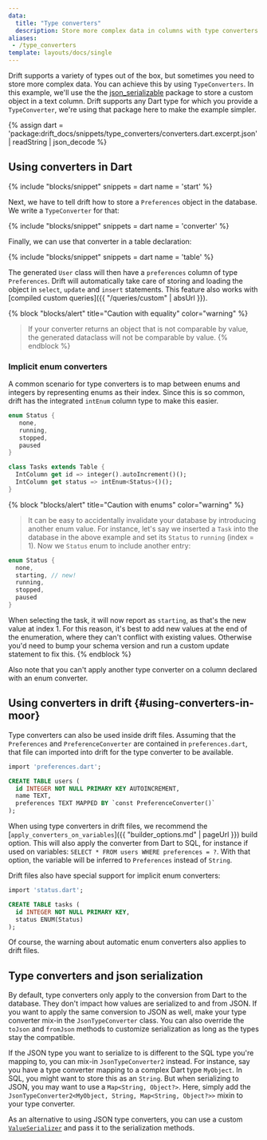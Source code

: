 ```yaml
---
data:
  title: "Type converters"
  description: Store more complex data in columns with type converters
aliases:
 - /type_converters
template: layouts/docs/single
---
```


Drift supports a variety of types out of the box, but sometimes you need to store more complex data.
You can achieve this by using `TypeConverters`. In this example, we'll use the the
[json_serializable](https://pub.dev/packages/json_annotation) package to store a custom object in a
text column. Drift supports any Dart type for which you provide a `TypeConverter`, we're using that
package here to make the example simpler.

{% assign dart = 'package:drift_docs/snippets/type_converters/converters.dart.excerpt.json' | readString | json_decode %}

## Using converters in Dart

{% include "blocks/snippet" snippets = dart name = 'start' %}

Next, we have to tell drift how to store a `Preferences` object in the database. We write
a `TypeConverter` for that:

{% include "blocks/snippet" snippets = dart name = 'converter' %}

Finally, we can use that converter in a table declaration:

{% include "blocks/snippet" snippets = dart name = 'table' %}

The generated `User` class will then have a `preferences` column of type
`Preferences`. Drift will automatically take care of storing and loading
the object in `select`, `update` and `insert` statements. This feature
also works with [compiled custom queries]({{ "/queries/custom" | absUrl }}).

{% block "blocks/alert" title="Caution with equality" color="warning" %}
> If your converter returns an object that is not comparable by value, the generated dataclass will not
  be comparable by value.
{% endblock %}

### Implicit enum converters

A common scenario for type converters is to map between enums and integers by representing enums
as their index. Since this is so common, drift has the integrated `intEnum` column type to make this
easier.

```dart
enum Status {
   none,
   running,
   stopped,
   paused
}

class Tasks extends Table {
  IntColumn get id => integer().autoIncrement()();
  IntColumn get status => intEnum<Status>()();
}
```

{% block "blocks/alert" title="Caution with enums" color="warning" %}
> It can be easy to accidentally invalidate your database by introducing another enum value.
  For instance, let's say we inserted a `Task` into the database in the above example and set its
  `Status` to `running` (index = 1).
  Now we `Status` enum to include another entry:
  ```dart
  enum Status {
    none,
    starting, // new!
    running,
    stopped,
    paused
  }
  ```
  When selecting the task, it will now report as `starting`, as that's the new value at index 1.
  For this reason, it's best to add new values at the end of the enumeration, where they can't conflict
  with existing values. Otherwise you'd need to bump your schema version and run a custom update statement
  to fix this.
{% endblock %}

Also note that you can't apply another type converter on a column declared with an enum converter.

## Using converters in drift {#using-converters-in-moor}

Type converters can also be used inside drift files.
Assuming that the `Preferences` and `PreferenceConverter` are contained in
`preferences.dart`, that file can imported into drift for the type converter to
be available.

```sql
import 'preferences.dart';

CREATE TABLE users (
  id INTEGER NOT NULL PRIMARY KEY AUTOINCREMENT,
  name TEXT,
  preferences TEXT MAPPED BY `const PreferenceConverter()`
);
```

When using type converters in drift files, we recommend the [`apply_converters_on_variables`]({{ "builder_options.md" | pageUrl }})
build option. This will also apply the converter from Dart to SQL, for instance if used on variables: `SELECT * FROM users WHERE preferences = ?`.
With that option, the variable will be inferred to `Preferences` instead of `String`.

Drift files also have special support for implicit enum converters:

```sql
import 'status.dart';

CREATE TABLE tasks (
  id INTEGER NOT NULL PRIMARY KEY,
  status ENUM(Status)
);
```

Of course, the warning about automatic enum converters also applies to drift files.

## Type converters and json serialization

By default, type converters only apply to the conversion from Dart to the database. They don't impact how
values are serialized to and from JSON.
If you want to apply the same conversion to JSON as well, make your type converter mix-in the
`JsonTypeConverter` class.
You can also override the `toJson` and `fromJson` methods to customize serialization as long as the types
stay the compatible.

If the JSON type you want to serialize to is different to the SQL type you're
mapping to, you can mix-in `JsonTypeConverter2` instead.
For instance, say you have a type converter mapping to a complex Dart type
`MyObject`. In SQL, you might want to store this as an `String`. But when
serializing to JSON, you may want to use a `Map<String, Object?>`. Here, simply
add the `JsonTypeConverter2<MyObject, String, Map<String, Object?>>` mixin to
your type converter.

As an alternative to using JSON type converters, you can use a custom [`ValueSerializer`](https://drift.simonbinder.eu/api/drift/valueserializer-class)
and pass it to the serialization methods.
